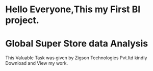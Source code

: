 # Hello Everyone,This my First BI project.
# Global Super Store data Analysis 
This Valuable Task was given by Zigson Technologies Pvt.ltd
kindly Download and View my work.
